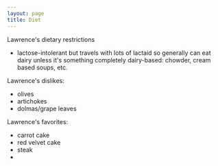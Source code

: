 ```yaml
---
layout: page
title: Diet
---
```


Lawrence's dietary restrictions

* lactose-intolerant but travels with lots of lactaid so generally can eat dairy unless it's something completely dairy-based: chowder, cream based soups, etc.

Lawrence's dislikes:

* olives
* artichokes
* dolmas/grape leaves

Lawrence's favorites:

* carrot cake
* red velvet cake
* steak
* 